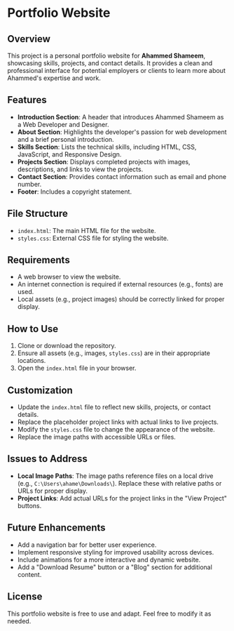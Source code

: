 # Portfolio Website

## Overview
This project is a personal portfolio website for **Ahammed Shameem**, showcasing skills, projects, and contact details. It provides a clean and professional interface for potential employers or clients to learn more about Ahammed's expertise and work.

## Features
- **Introduction Section**: A header that introduces Ahammed Shameem as a Web Developer and Designer.
- **About Section**: Highlights the developer's passion for web development and a brief personal introduction.
- **Skills Section**: Lists the technical skills, including HTML, CSS, JavaScript, and Responsive Design.
- **Projects Section**: Displays completed projects with images, descriptions, and links to view the projects.
- **Contact Section**: Provides contact information such as email and phone number.
- **Footer**: Includes a copyright statement.

## File Structure
- `index.html`: The main HTML file for the website.
- `styles.css`: External CSS file for styling the website.

## Requirements
- A web browser to view the website.
- An internet connection is required if external resources (e.g., fonts) are used.
- Local assets (e.g., project images) should be correctly linked for proper display.

## How to Use
1. Clone or download the repository.
2. Ensure all assets (e.g., images, `styles.css`) are in their appropriate locations.
3. Open the `index.html` file in your browser.

## Customization
- Update the `index.html` file to reflect new skills, projects, or contact details.
- Replace the placeholder project links with actual links to live projects.
- Modify the `styles.css` file to change the appearance of the website.
- Replace the image paths with accessible URLs or files.

## Issues to Address
- **Local Image Paths**: The image paths reference files on a local drive (e.g., `C:\Users\ahame\Downloads\`). Replace these with relative paths or URLs for proper display.
- **Project Links**: Add actual URLs for the project links in the "View Project" buttons.

## Future Enhancements
- Add a navigation bar for better user experience.
- Implement responsive styling for improved usability across devices.
- Include animations for a more interactive and dynamic website.
- Add a "Download Resume" button or a "Blog" section for additional content.

## License
This portfolio website is free to use and adapt. Feel free to modify it as needed.

